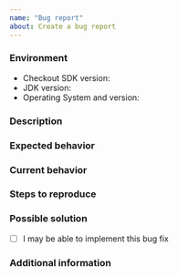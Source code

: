 ```yaml
---
name: "Bug report"
about: Create a bug report
---
```


<!--- Provide a title with a general summary of the issue -->

### Environment
<!--- Include the following details: -->
* Checkout SDK version:
* JDK version:
* Operating System and version:

### Description
<!--- Provide a clear and concise description of what the bug is -->

### Expected behavior
<!--- Describe what should happen -->

### Current behavior
<!--- Describe what happens instead -->
<!--- Errors, exceptions, stack traces, and relevant logs can be included -->

### Steps to reproduce
<!--- If applicable, provide a snippet of code that can be used to reproduce the issue -->
<!--- Please avoid adding any unrelated code -->

### Possible solution
<!--- Feel free to suggest a solution -->

- [ ] I may be able to implement this bug fix

### Additional information
<!--- Feel free to add any additional information that can help to diagnose and fix the issue -->